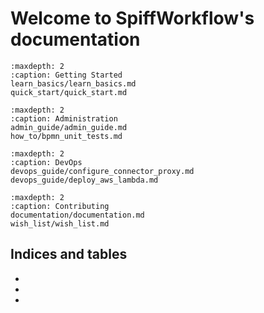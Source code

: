 # Welcome to SpiffWorkflow's documentation

```{toctree}
:maxdepth: 2
:caption: Getting Started
learn_basics/learn_basics.md
quick_start/quick_start.md
```

```{toctree}
:maxdepth: 2
:caption: Administration
admin_guide/admin_guide.md
how_to/bpmn_unit_tests.md
```

```{toctree}
:maxdepth: 2
:caption: DevOps
devops_guide/configure_connector_proxy.md
devops_guide/deploy_aws_lambda.md
```

```{toctree}
:maxdepth: 2
:caption: Contributing
documentation/documentation.md
wish_list/wish_list.md
```


## Indices and tables

* [](genindex)
* [](modindex)
* [](search)
